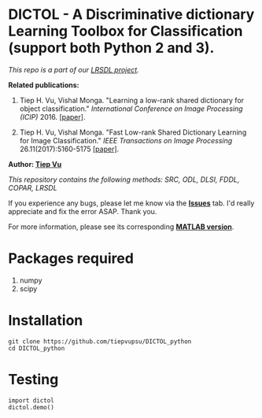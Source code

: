 
# DICTOL - A Discriminative dictionary Learning Toolbox for Classification (support both Python 2 and 3).
_This repo is a part of our [LRSDL project](http://signal.ee.psu.edu/lrsdl.html)._

**Related publications:**

1. Tiep H. Vu, Vishal Monga. "Learning a low-rank shared dictionary for object classification." *International Conference on Image Processing (ICIP)* 2016. [[paper]](http://arxiv.org/abs/1602.00310).

2. Tiep H. Vu, Vishal Monga. "Fast Low-rank Shared Dictionary Learning for Image Classification." *IEEE Transactions on Image Processing* 26.11(2017):5160-5175 [[paper]](https://arxiv.org/pdf/1610.08606.pdf). 

**Author: [Tiep Vu](http://www.personal.psu.edu/thv102/)**

_This repository contains the following methods: SRC, ODL, DLSI, FDDL, COPAR, LRSDL_

If you experience any bugs, please let me know via the [**Issues**](https://github.com/tiepvupsu/DICTOL_python/issues) tab. I'd really appreciate and fix the error ASAP. Thank you.

For more information, please see its corresponding [**MATLAB version**](https://github.com/tiepvupsu/DICTOL).

# Packages required

1. numpy 
2. scipy 

# Installation
```
git clone https://github.com/tiepvupsu/DICTOL_python
cd DICTOL_python
```
 
# Testing

```
import dictol
dictol.demo()
```


